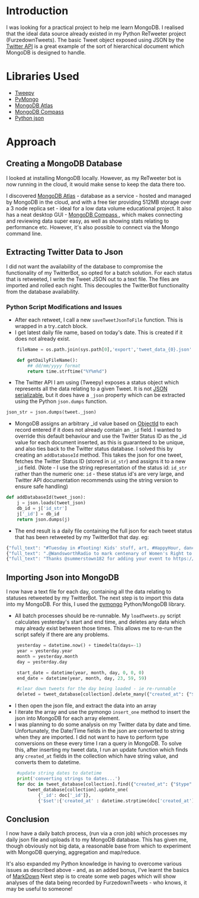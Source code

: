 # Introduction
I was looking for a practical project to help me learn MongoDB. I realised that the ideal data source already existed in my Python ReTweeter project (FurzedownTweets). The basic Tweet object exposed using JSON by the [Twitter API](https://developer.twitter.com/en/docs/tweets/data-dictionary/overview/tweet-object) is a great example of the sort of hierarchical document which MongoDB is designed to handle. 

# Libraries Used
* [Tweepy](http://www.tweepy.org/)
* [PyMongo](https://api.mongodb.com/python/current/)
* [MongoDB Atlas](https://www.mongodb.com/cloud/atlas)
* [MongoDB Compass](https://www.mongodb.com/products/compass)
* [Python json](https://docs.python.org/2/library/json.html)

# Approach
## Creating a MongoDB Database
I looked at installing MongoDB locally. However, as my ReTweeter bot is now running in the cloud, it would make sense to keep the data there too.
 
I discovered [MongoDB Atlas](https://www.mongodb.com/cloud/atlas) - database as a service - hosted and managed by MongoDB in the cloud, and with a free tier providing 512MB storage over a 3 node replica set - ideal for a low data volume educational project. It also has a neat desktop GUI - [MongoDB Compass ](https://www.mongodb.com/products/compass), which makes connecting and reviewing data super easy, as well as showing stats relating to performance etc. However, it's also possible to connect via the Mongo command line.

## Extracting Twitter Data to Json
I did not want the availability of the database to compromise the functionality of my TwitterBot, so opted for a batch solution. For each status that is retweeted, I write the Tweet JSON out to a text file. The files are imported and rolled each night. This decouples the TwitterBot functionality from the database availability.

### Python Script Modifications and Issues
* After each retweet, I call a new `saveTweetJsonToFile` function. This is wrapped in a try..catch block.
* I get latest daily file name, based on today's date. This is created if it does not already exist.
~~~python
    fileName = os.path.join(sys.path[0],'export','tweet_data_{0}.json'.format(getDailyFileName()))

    def getDailyFileName():
        ## dd/mm/yyyy format
        return time.strftime("%Y%m%d")
~~~
* The Twitter API I am using (Tweepy) exposes a status object which represents all the data relating to a given Tweet. It is not [JSON serializable](https://stackoverflow.com/questions/27900451/convert-tweepy-status-object-into-json), but it does have a `_json` property which can be extracted using the Python `json.dumps` function.
```python
json_str = json.dumps(tweet._json)
```
* MongoDB assigns an arbitrary _id value based on [ObjectId](https://docs.mongodb.com/manual/core/document/) to each record entered if it does not already contain an `_id` field. I wanted to override this default behaviour and use the Twitter Status ID as the _id value for each document inserted, as this is guaranteed to be unique, and also ties back to the Twitter status database. I solved this by creating an `addDatabaseId` method. This takes the json for one tweet, fetches the Twitter Status ID (stored in `id_str`) and assigns it to a new `_id` field. (Note - I use the string representation of the status id: `id_str` rather than the numeric one: `id` - these status id's are very large, and Twitter API documentation recommends using the string version to ensure safe handling)
```python
def addDatabaseId(tweet_json):
    j = json.loads(tweet_json)
    db_id = j['id_str']
    j['_id'] = db_id
    return json.dumps(j)
```
* The end result is a daily file containing the full json for each tweet status that has been retweeted by my TwitterBot that day. eg:

```javascript
{"full_text": "#Tuesday in #Tooting! Kids' stuff, art, #HappyHour, dance, sketching, jujitsu, #poker, #OpenMic &amp; more! https://t.co/MioytUa7Vx https://t.co/jDYlDBqOXZ", "truncated": false, "is_quote_status": false, "in_reply_to_status_id": null, "id": 960786449783316480, "favorite_count": 1, "contributors": null, "source": "<a href=\"http://twitter.com\" rel=\"nofollow\">Twitter Web Client</a>", "retweeted": false, "coordinates": null, "entities": {"symbols": [], "user_mentions": [], "hashtags": [{"indices": [0, 8], "text": "Tuesday"}, {"indices": [12, 20], "text": "Tooting"}, {"indices": [40, 50], "text": "HappyHour"}, {"indices": [79, 85], "text": "poker"}, {"indices": [87, 95], "text": "OpenMic"}], "urls": [{"url": "https://t.co/MioytUa7Vx", "indices": [108, 131], "expanded_url": "http://whatson.tootingdailyprss.co.uk", "display_url": "whatson.tootingdailyprss.co.uk"}], "media": [{"expanded_url": "https://twitter.com/TootingPRSS/status/960786449783316480/photo/1", "sizes": {"small": {"h": 340, "w": 680, "resize": "fit"}, "large": {"h": 512, "w": 1024, "resize": "fit"}, "medium": {"h": 512, "w": 1024, "resize": "fit"}, "thumb": {"h": 150, "w": 150, "resize": "crop"}}, "url": "https://t.co/jDYlDBqOXZ", "media_url_https": "https://pbs.twimg.com/media/DVVl3BdX0AIc0QZ.jpg", "id_str": "960786091472310274", "indices": [132, 155], "media_url": "http://pbs.twimg.com/media/DVVl3BdX0AIc0QZ.jpg", "type": "photo", "id": 960786091472310274, "display_url": "pic.twitter.com/jDYlDBqOXZ"}]}, "in_reply_to_screen_name": null, "id_str": "960786449783316480", "display_text_range": [0, 131], "retweet_count": 1, "in_reply_to_user_id": null, "favorited": false, "user": {"follow_request_sent": false, "has_extended_profile": false, "profile_use_background_image": true, "time_zone": "London", "id": 1714630165, "default_profile": false, "verified": false, "profile_text_color": "333333", "profile_image_url_https": "https://pbs.twimg.com/profile_images/782657625758498817/Ika0Wio4_normal.jpg", "profile_sidebar_fill_color": "DDEEF6", "is_translator": false, "geo_enabled": true, "entities": {"url": {"urls": [{"url": "https://t.co/uZvcJJgtkZ", "indices": [0, 23], "expanded_url": "http://tootingdailyprss.co.uk", "display_url": "tootingdailyprss.co.uk"}]}, "description": {"urls": []}}, "followers_count": 8127, "protected": false, "id_str": "1714630165", "default_profile_image": false, "listed_count": 287, "lang": "en", "utc_offset": 0, "statuses_count": 28428, "description": "Stay current with #Tooting local news, people, and events. Read blogs, get up-to-the-minute media coverage, and hear your neighbours' voices talk about Tooting.", "friends_count": 1749, "profile_link_color": "0087C5", "profile_image_url": "http://pbs.twimg.com/profile_images/782657625758498817/Ika0Wio4_normal.jpg", "notifications": false, "profile_background_image_url_https": "https://pbs.twimg.com/profile_background_images/378800000063495894/0dfcd26457c994e6347cd48d837255ee.png", "profile_background_color": "F3F3F4", "profile_banner_url": "https://pbs.twimg.com/profile_banners/1714630165/1490439568", "profile_background_image_url": "http://pbs.twimg.com/profile_background_images/378800000063495894/0dfcd26457c994e6347cd48d837255ee.png", "name": "Tooting Daily PRSS", "is_translation_enabled": false, "profile_background_tile": true, "favourites_count": 22869, "screen_name": "TootingPRSS", "url": "https://t.co/uZvcJJgtkZ", "created_at": "Sat Aug 31 04:50:11 +0000 2013", "contributors_enabled": false, "location": "Tooting, London", "profile_sidebar_border_color": "FFFFFF", "translator_type": "none", "following": true}, "geo": null, "in_reply_to_user_id_str": null, "possibly_sensitive": false, "lang": "en", "_id": "960786449783316480", "created_at": "Tue Feb 06 08:05:14 +0000 2018", "in_reply_to_status_id_str": null, "place": {"country_code": "GB", "url": "https://api.twitter.com/1.1/geo/id/460c5314e8a33c64.json", "country": "United Kingdom", "place_type": "city", "bounding_box": {"type": "Polygon", "coordinates": [[[-0.259465, 51.417277], [-0.127974, 51.417277], [-0.127974, 51.486036], [-0.259465, 51.486036]]]}, "contained_within": [], "full_name": "Wandsworth, London", "attributes": {}, "id": "460c5314e8a33c64", "name": "Wandsworth"}, "extended_entities": {"media": [{"expanded_url": "https://twitter.com/TootingPRSS/status/960786449783316480/photo/1", "sizes": {"small": {"h": 340, "w": 680, "resize": "fit"}, "large": {"h": 512, "w": 1024, "resize": "fit"}, "medium": {"h": 512, "w": 1024, "resize": "fit"}, "thumb": {"h": 150, "w": 150, "resize": "crop"}}, "url": "https://t.co/jDYlDBqOXZ", "media_url_https": "https://pbs.twimg.com/media/DVVl3BdX0AIc0QZ.jpg", "id_str": "960786091472310274", "indices": [132, 155], "media_url": "http://pbs.twimg.com/media/DVVl3BdX0AIc0QZ.jpg", "type": "photo", "id": 960786091472310274, "display_url": "pic.twitter.com/jDYlDBqOXZ"}]}, "metadata": {"iso_language_code": "en", "result_type": "recent"}}
{"full_text": ".@WandsworthRadio to mark centenary of Women's Right to Vote with a new play tonight. https://t.co/6iKDWXnGYN #Tooting #Wandsworth #Vote100 #100years #Suffrage100 https://t.co/sXSD9z6Ec8", "truncated": false, "is_quote_status": false, "in_reply_to_status_id": null, "id": 960787032590168065, "favorite_count": 1, "contributors": null, "source": "<a href=\"http://twitter.com\" rel=\"nofollow\">Twitter Web Client</a>", "retweeted": false, "coordinates": null, "entities": {"symbols": [], "user_mentions": [{"indices": [1, 17], "screen_name": "WandsworthRadio", "id": 1399062114, "name": "Wandsworth Radio", "id_str": "1399062114"}], "hashtags": [{"indices": [110, 118], "text": "Tooting"}, {"indices": [119, 130], "text": "Wandsworth"}, {"indices": [131, 139], "text": "Vote100"}, {"indices": [140, 149], "text": "100years"}, {"indices": [150, 162], "text": "Suffrage100"}], "urls": [{"url": "https://t.co/6iKDWXnGYN", "indices": [86, 109], "expanded_url": "http://bit.ly/2DCcqXw", "display_url": "bit.ly/2DCcqXw"}], "media": [{"expanded_url": "https://twitter.com/TootingPRSS/status/960787032590168065/photo/1", "sizes": {"large": {"h": 480, "w": 613, "resize": "fit"}, "small": {"h": 480, "w": 613, "resize": "fit"}, "medium": {"h": 480, "w": 613, "resize": "fit"}, "thumb": {"h": 150, "w": 150, "resize": "crop"}}, "url": "https://t.co/sXSD9z6Ec8", "media_url_https": "https://pbs.twimg.com/media/DVVmrrZWkAAt10i.jpg", "id_str": "960786996082937856", "indices": [163, 186], "media_url": "http://pbs.twimg.com/media/DVVmrrZWkAAt10i.jpg", "type": "photo", "id": 960786996082937856, "display_url": "pic.twitter.com/sXSD9z6Ec8"}]}, "in_reply_to_screen_name": null, "id_str": "960787032590168065", "display_text_range": [0, 162], "retweet_count": 1, "in_reply_to_user_id": null, "favorited": false, "user": {"follow_request_sent": false, "has_extended_profile": false, "profile_use_background_image": true, "time_zone": "London", "id": 1714630165, "default_profile": false, "verified": false, "profile_text_color": "333333", "profile_image_url_https": "https://pbs.twimg.com/profile_images/782657625758498817/Ika0Wio4_normal.jpg", "profile_sidebar_fill_color": "DDEEF6", "is_translator": false, "geo_enabled": true, "entities": {"url": {"urls": [{"url": "https://t.co/uZvcJJgtkZ", "indices": [0, 23], "expanded_url": "http://tootingdailyprss.co.uk", "display_url": "tootingdailyprss.co.uk"}]}, "description": {"urls": []}}, "followers_count": 8127, "protected": false, "id_str": "1714630165", "default_profile_image": false, "listed_count": 287, "lang": "en", "utc_offset": 0, "statuses_count": 28428, "description": "Stay current with #Tooting local news, people, and events. Read blogs, get up-to-the-minute media coverage, and hear your neighbours' voices talk about Tooting.", "friends_count": 1749, "profile_link_color": "0087C5", "profile_image_url": "http://pbs.twimg.com/profile_images/782657625758498817/Ika0Wio4_normal.jpg", "notifications": false, "profile_background_image_url_https": "https://pbs.twimg.com/profile_background_images/378800000063495894/0dfcd26457c994e6347cd48d837255ee.png", "profile_background_color": "F3F3F4", "profile_banner_url": "https://pbs.twimg.com/profile_banners/1714630165/1490439568", "profile_background_image_url": "http://pbs.twimg.com/profile_background_images/378800000063495894/0dfcd26457c994e6347cd48d837255ee.png", "name": "Tooting Daily PRSS", "is_translation_enabled": false, "profile_background_tile": true, "favourites_count": 22869, "screen_name": "TootingPRSS", "url": "https://t.co/uZvcJJgtkZ", "created_at": "Sat Aug 31 04:50:11 +0000 2013", "contributors_enabled": false, "location": "Tooting, London", "profile_sidebar_border_color": "FFFFFF", "translator_type": "none", "following": true}, "geo": null, "in_reply_to_user_id_str": null, "possibly_sensitive": false, "lang": "en", "_id": "960787032590168065", "created_at": "Tue Feb 06 08:07:33 +0000 2018", "in_reply_to_status_id_str": null, "place": {"country_code": "GB", "url": "https://api.twitter.com/1.1/geo/id/460c5314e8a33c64.json", "country": "United Kingdom", "place_type": "city", "bounding_box": {"type": "Polygon", "coordinates": [[[-0.259465, 51.417277], [-0.127974, 51.417277], [-0.127974, 51.486036], [-0.259465, 51.486036]]]}, "contained_within": [], "full_name": "Wandsworth, London", "attributes": {}, "id": "460c5314e8a33c64", "name": "Wandsworth"}, "extended_entities": {"media": [{"expanded_url": "https://twitter.com/TootingPRSS/status/960787032590168065/photo/1", "sizes": {"large": {"h": 480, "w": 613, "resize": "fit"}, "small": {"h": 480, "w": 613, "resize": "fit"}, "medium": {"h": 480, "w": 613, "resize": "fit"}, "thumb": {"h": 150, "w": 150, "resize": "crop"}}, "url": "https://t.co/sXSD9z6Ec8", "media_url_https": "https://pbs.twimg.com/media/DVVmrrZWkAAt10i.jpg", "id_str": "960786996082937856", "indices": [163, 186], "media_url": "http://pbs.twimg.com/media/DVVmrrZWkAAt10i.jpg", "type": "photo", "id": 960786996082937856, "display_url": "pic.twitter.com/sXSD9z6Ec8"}]}, "metadata": {"iso_language_code": "en", "result_type": "recent"}}
{"full_text": "Thanks @summerstown182 for adding your event to https://t.co/MioytUa7Vx! #Tooting #Lambeth https://t.co/tvwzTEh5J3", "truncated": false, "is_quote_status": false, "in_reply_to_status_id": null, "id": 960792447633842176, "favorite_count": 0, "contributors": null, "source": "<a href=\"http://twitter.com\" rel=\"nofollow\">Twitter Web Client</a>", "retweeted": false, "coordinates": null, "entities": {"symbols": [], "user_mentions": [{"indices": [7, 22], "screen_name": "summerstown182", "id": 2319484106, "name": "Geoff Simmons", "id_str": "2319484106"}], "hashtags": [{"indices": [73, 81], "text": "Tooting"}, {"indices": [82, 90], "text": "Lambeth"}], "urls": [{"url": "https://t.co/MioytUa7Vx", "indices": [48, 71], "expanded_url": "http://whatson.tootingdailyprss.co.uk", "display_url": "whatson.tootingdailyprss.co.uk"}], "media": [{"expanded_url": "https://twitter.com/TootingPRSS/status/960792447633842176/photo/1", "sizes": {"large": {"h": 848, "w": 1200, "resize": "fit"}, "small": {"h": 481, "w": 680, "resize": "fit"}, "medium": {"h": 848, "w": 1200, "resize": "fit"}, "thumb": {"h": 150, "w": 150, "resize": "crop"}}, "url": "https://t.co/tvwzTEh5J3", "media_url_https": "https://pbs.twimg.com/media/DVVrSz_X0AAlJ2o.jpg", "id_str": "960792066451296256", "indices": [91, 114], "media_url": "http://pbs.twimg.com/media/DVVrSz_X0AAlJ2o.jpg", "type": "photo", "id": 960792066451296256, "display_url": "pic.twitter.com/tvwzTEh5J3"}]}, "in_reply_to_screen_name": null, "id_str": "960792447633842176", "display_text_range": [0, 90], "retweet_count": 0, "in_reply_to_user_id": null, "favorited": false, "user": {"follow_request_sent": false, "has_extended_profile": false, "profile_use_background_image": true, "time_zone": "London", "id": 1714630165, "default_profile": false, "verified": false, "profile_text_color": "333333", "profile_image_url_https": "https://pbs.twimg.com/profile_images/782657625758498817/Ika0Wio4_normal.jpg", "profile_sidebar_fill_color": "DDEEF6", "is_translator": false, "geo_enabled": true, "entities": {"url": {"urls": [{"url": "https://t.co/uZvcJJgtkZ", "indices": [0, 23], "expanded_url": "http://tootingdailyprss.co.uk", "display_url": "tootingdailyprss.co.uk"}]}, "description": {"urls": []}}, "followers_count": 8127, "protected": false, "id_str": "1714630165", "default_profile_image": false, "listed_count": 287, "lang": "en", "utc_offset": 0, "statuses_count": 28428, "description": "Stay current with #Tooting local news, people, and events. Read blogs, get up-to-the-minute media coverage, and hear your neighbours' voices talk about Tooting.", "friends_count": 1749, "profile_link_color": "0087C5", "profile_image_url": "http://pbs.twimg.com/profile_images/782657625758498817/Ika0Wio4_normal.jpg", "notifications": false, "profile_background_image_url_https": "https://pbs.twimg.com/profile_background_images/378800000063495894/0dfcd26457c994e6347cd48d837255ee.png", "profile_background_color": "F3F3F4", "profile_banner_url": "https://pbs.twimg.com/profile_banners/1714630165/1490439568", "profile_background_image_url": "http://pbs.twimg.com/profile_background_images/378800000063495894/0dfcd26457c994e6347cd48d837255ee.png", "name": "Tooting Daily PRSS", "is_translation_enabled": false, "profile_background_tile": true, "favourites_count": 22869, "screen_name": "TootingPRSS", "url": "https://t.co/uZvcJJgtkZ", "created_at": "Sat Aug 31 04:50:11 +0000 2013", "contributors_enabled": false, "location": "Tooting, London", "profile_sidebar_border_color": "FFFFFF", "translator_type": "none", "following": true}, "geo": null, "in_reply_to_user_id_str": null, "possibly_sensitive": false, "lang": "en", "_id": "960792447633842176", "created_at": "Tue Feb 06 08:29:04 +0000 2018", "in_reply_to_status_id_str": null, "place": {"country_code": "GB", "url": "https://api.twitter.com/1.1/geo/id/460c5314e8a33c64.json", "country": "United Kingdom", "place_type": "city", "bounding_box": {"type": "Polygon", "coordinates": [[[-0.259465, 51.417277], [-0.127974, 51.417277], [-0.127974, 51.486036], [-0.259465, 51.486036]]]}, "contained_within": [], "full_name": "Wandsworth, London", "attributes": {}, "id": "460c5314e8a33c64", "name": "Wandsworth"}, "extended_entities": {"media": [{"expanded_url": "https://twitter.com/TootingPRSS/status/960792447633842176/photo/1", "sizes": {"large": {"h": 848, "w": 1200, "resize": "fit"}, "small": {"h": 481, "w": 680, "resize": "fit"}, "medium": {"h": 848, "w": 1200, "resize": "fit"}, "thumb": {"h": 150, "w": 150, "resize": "crop"}}, "url": "https://t.co/tvwzTEh5J3", "media_url_https": "https://pbs.twimg.com/media/DVVrSz_X0AAlJ2o.jpg", "id_str": "960792066451296256", "indices": [91, 114], "media_url": "http://pbs.twimg.com/media/DVVrSz_X0AAlJ2o.jpg", "type": "photo", "id": 960792066451296256, "display_url": "pic.twitter.com/tvwzTEh5J3"}]}, "metadata": {"iso_language_code": "en", "result_type": "recent"}}
```

## Importing Json into MongoDB
I now have a text file for each day, containing all the data relating to statuses retweeted by my TwitterBot. The next step is to import this data into my MongoDB. For this, I used the [pymongo](https://api.mongodb.com/python/current/) Python/MongoDB library.

* All batch processes should be re-runnable. My `loadTweets.py` script calculates yesterday's start and end time, and deletes any data which may already exist between those times. This allows me to re-run the script safely if there are any problems.
```python
    yesterday = datetime.now() + timedelta(days=-1)
    year = yesterday.year
    month = yesterday.month
    day = yesterday.day

    start_date = datetime(year, month, day, 0, 0, 0)
    end_date = datetime(year, month, day, 23, 59, 59)

    #clear down tweets for the day being loaded - ie re-runnable
    deleted = tweet_database[collection].delete_many({"created_at": {"$gte": start_date, "$lte": end_date}})
```
* I then open the json file, and extract the data into an array
* I iterate the array and use the pymongo `insert_one` method to insert the json into MongoDB for each array element.
* I was planning to do some analysis on my Twitter data by date and time. Unfortunately, the Date/Time fields in the json are converted to string when they are imported. I did not want to have to perform type conversions on these every time I ran a query in MongoDB. To solve this, after inserting my tweet data, I run an update function which finds any `created_at` fields in the collection which have string value, and converts them to datetime.
```python
    #update string dates to datetime
    print('converting strings to dates...')
    for doc in tweet_database[collection].find({"created_at": {"$type": 2}}):
        tweet_database[collection].update_one(
            {'_id': doc['_id']},
            {'$set':{'created_at' : datetime.strptime(doc['created_at'], "%a %b %d %H:%M:%S +0000 %Y")}})
```

## Conclusion
I now have a daily batch process, (run via a cron job) which processes my daily json file and uploads it to my MongoDB database. This has given me, though obviously not big data, a reasonable base from which to experiment with MongoDB querying, aggregation and map/reduce.

It's also expanded my Python knowledge in having to overcome various issues as described above - and, as an added bonus,  I've learnt the basics of [MarkDown](https://github.com/adam-p/markdown-here/wiki/Markdown-Cheatsheet) Next step is to create some web pages which will show analyses of the data being recorded by FurzedownTweets - who knows, it may be useful to someone!


